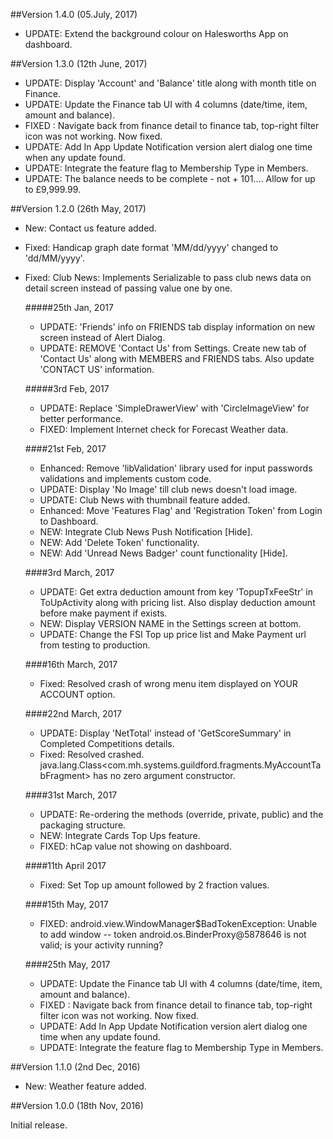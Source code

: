 ##Version 1.4.0 (05.July, 2017)
 - UPDATE: Extend the background colour on Halesworths App on dashboard.
 
##Version 1.3.0 (12th June, 2017)

 - UPDATE: Display 'Account' and 'Balance' title along with month title on Finance.
 - UPDATE: Update the Finance tab UI with 4 columns (date/time, item, amount and balance).
 - FIXED : Navigate back from finance detail to finance tab, top-right filter icon was not working. Now fixed.
 - UPDATE: Add In App Update Notification version alert dialog one time when any update found.
 - UPDATE: Integrate the feature flag to Membership Type in Members.
 - UPDATE: The balance needs to be complete - not + 101.... Allow for up to £9,999.99.

##Version 1.2.0 (26th May, 2017)

- New: Contact us feature added.
- Fixed: Handicap graph date format 'MM/dd/yyyy' changed to 'dd/MM/yyyy'.
- Fixed: Club News: Implements Serializable to pass club news data on detail screen instead of passing value one by one.

    #####25th Jan, 2017
    - UPDATE: 'Friends' info on FRIENDS tab display information on new screen instead of Alert Dialog.
    - UPDATE: REMOVE 'Contact Us' from Settings. Create new tab of 'Contact Us' along with MEMBERS and FRIENDS tabs. Also update 'CONTACT US' information.

    #####3rd Feb, 2017
    - UPDATE: Replace 'SimpleDrawerView' with 'CircleImageView' for better performance.
    - FIXED: Implement Internet check for Forecast Weather data.

    ####21st Feb, 2017
    - Enhanced: Remove 'libValidation' library used for input passwords validations and implements custom code.
    - UPDATE: Display 'No Image' till club news doesn't load image.
    - UPDATE: Club News with thumbnail feature added.
    - Enhanced: Move 'Features Flag' and 'Registration Token' from Login to Dashboard.
    - NEW: Integrate Club News Push Notification [Hide].
    - NEW: Add 'Delete Token' functionality.
    - NEW: Add 'Unread News Badger' count functionality [Hide].

    ####3rd March, 2017
     - UPDATE: Get extra deduction amount from key 'TopupTxFeeStr' in ToUpActivity along with pricing list. Also display deduction amount before make payment if exists.
     - NEW: Display VERSION NAME in the Settings screen at bottom.
	 - UPDATE: Change the FSI Top up price list and Make Payment url from testing to production.

    ####16th March, 2017
     - Fixed: Resolved crash of wrong menu item displayed on YOUR ACCOUNT option.
     
    ####22nd March, 2017
    - UPDATE: Display 'NetTotal' instead of 'GetScoreSummary' in Completed Competitions details.
    - Fixed: Resolved crashed. java.lang.Class<com.mh.systems.guildford.fragments.MyAccountTabFragment> has no zero argument constructor.
    
    ####31st March, 2017
    - UPDATE: Re-ordering the methods (override, private, public) and the packaging structure.
    - NEW: Integrate Cards Top Ups feature.
    - FIXED: hCap value not showing on dashboard.
    
    ####11th April 2017
    - Fixed: Set Top up amount followed by 2 fraction values.
    
    ####15th May, 2017
    - FIXED: android.view.WindowManager$BadTokenException: Unable to add window -- token android.os.BinderProxy@5878646 is not valid; is your activity running?
       
    ####25th May, 2017
    - UPDATE: Update the Finance tab UI with 4 columns (date/time, item, amount and balance).
    - FIXED : Navigate back from finance detail to finance tab, top-right filter icon was not working. Now fixed.
    - UPDATE: Add In App Update Notification version alert dialog one time when any update found.
    - UPDATE: Integrate the feature flag to Membership Type in Members.
         
##Version 1.1.0 (2nd Dec, 2016)

- New: Weather feature added.

##Version 1.0.0 (18th Nov, 2016)

Initial release.